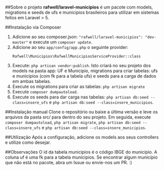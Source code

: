 ##Sobre o projeto
**rafwell/laravel-municipios** é um pacote com models, migrations e seeds de ufs e municipios brasileiros para utilizar em sistemas feitos em Laravel > 5.

##Instalação via Composer
1. Adicione ao seu composer.json: ```"rafwell/laravel-municipios": "dev-master"``` e execute um ```composer update```.
2. Adicione ao seu ```app/config/app.php``` o seguinte provider:
    ```
    Rafwell\Municipios\RafwellMunicipiosServiceProvider::class
    ```
3. Execute: ```php artisan vendor:publish```. Isto criará no seu projeto dos models na pasta app: UF e Municipio, migrations para criar tabelas: ufs e municipios (com fk para a tabela ufs) e seeds para a carga de dados em ambas tabelas.
4. Execute os migrations para criar as tabelas: ```php artisan migrate```
5. Execute ```composer dumpautoload```.
6. Execute os seeds para dar carga nas tabelas: ```php artisan db:seed --class=insere_ufs``` e ```php artisan db:seed --class=insere_municipios```.

##Instalação manual
Clone o repositório ou baixe a última versão e leve os arquivos da pasta src/ para dentro do seu projeto. Em seguida, execute ```composer dumpautoload```, ```php artisan migrate```, ```php artisan db:seed --class=insere_ufs``` e ```php artisan db:seed --class=insere_municipios```.

##Utilização
Após a configuração, adicione os models aos seus controllers e utilize como desejar.

##Observações
O id da tabela municipios é o código IBGE do município. A coluna uf é uma fk para a tabela municipios. Se encontrar algum município que não está no pacote, abra um Issue ou envie-nos um PR. :)
